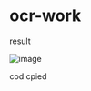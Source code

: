 # ocr-work



result

![image](https://user-images.githubusercontent.com/85963109/215339994-bca3395d-3025-43fb-80af-4406f1a06f9b.png)


cod cpied
